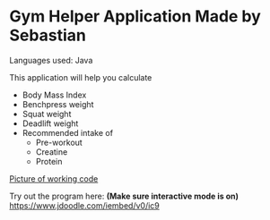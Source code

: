 # Gym Helper Application Made by Sebastian
Languages used: Java

This application will help you calculate 
 - Body Mass Index
 - Benchpress weight
 - Squat weight
 - Deadlift weight
 - Recommended intake of
    - Pre-workout
    - Creatine
    - Protein

[Picture of working code](gym-helper-example.PNG)

Try out the program here:
**__(Make sure interactive mode is on)__**
https://www.jdoodle.com/iembed/v0/ic9
